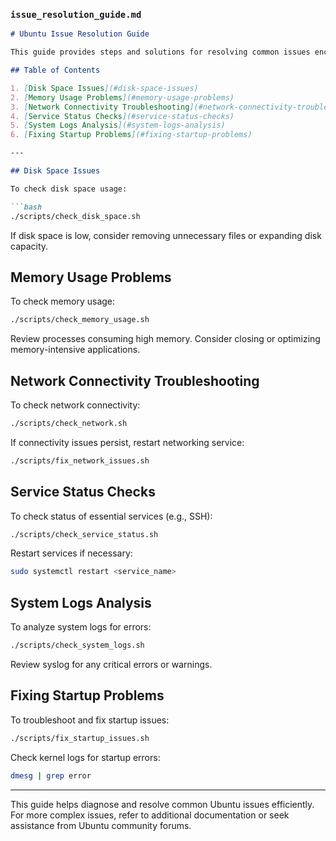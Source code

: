 ### `issue_resolution_guide.md`

```markdown
# Ubuntu Issue Resolution Guide

This guide provides steps and solutions for resolving common issues encountered on Ubuntu systems.

## Table of Contents

1. [Disk Space Issues](#disk-space-issues)
2. [Memory Usage Problems](#memory-usage-problems)
3. [Network Connectivity Troubleshooting](#network-connectivity-troubleshooting)
4. [Service Status Checks](#service-status-checks)
5. [System Logs Analysis](#system-logs-analysis)
6. [Fixing Startup Problems](#fixing-startup-problems)

---

## Disk Space Issues

To check disk space usage:

```bash
./scripts/check_disk_space.sh
```

If disk space is low, consider removing unnecessary files or expanding disk capacity.

## Memory Usage Problems

To check memory usage:

```bash
./scripts/check_memory_usage.sh
```

Review processes consuming high memory. Consider closing or optimizing memory-intensive applications.

## Network Connectivity Troubleshooting

To check network connectivity:

```bash
./scripts/check_network.sh
```

If connectivity issues persist, restart networking service:

```bash
./scripts/fix_network_issues.sh
```

## Service Status Checks

To check status of essential services (e.g., SSH):

```bash
./scripts/check_service_status.sh
```

Restart services if necessary:

```bash
sudo systemctl restart <service_name>
```

## System Logs Analysis

To analyze system logs for errors:

```bash
./scripts/check_system_logs.sh
```

Review syslog for any critical errors or warnings.

## Fixing Startup Problems

To troubleshoot and fix startup issues:

```bash
./scripts/fix_startup_issues.sh
```

Check kernel logs for startup errors:

```bash
dmesg | grep error
```

---

This guide helps diagnose and resolve common Ubuntu issues efficiently. For more complex issues, refer to additional documentation or seek assistance from Ubuntu community forums.
```